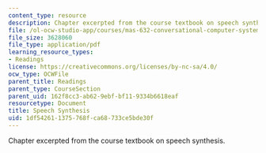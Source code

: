 ```yaml
---
content_type: resource
description: Chapter excerpted from the course textbook on speech synthesis.
file: /ol-ocw-studio-app/courses/mas-632-conversational-computer-systems-fall-2008/1df542611375768fca68733ce5bde30f_schmandt_ch5.pdf
file_size: 3628060
file_type: application/pdf
learning_resource_types:
- Readings
license: https://creativecommons.org/licenses/by-nc-sa/4.0/
ocw_type: OCWFile
parent_title: Readings
parent_type: CourseSection
parent_uid: 162f8cc3-ab62-9ebf-bf11-9334b6618eaf
resourcetype: Document
title: Speech Synthesis
uid: 1df54261-1375-768f-ca68-733ce5bde30f
---
```

Chapter excerpted from the course textbook on speech synthesis.